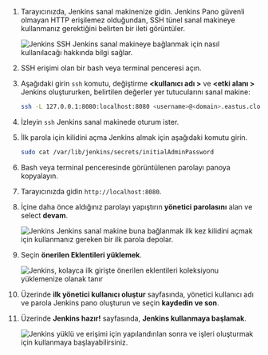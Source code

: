 1. Tarayıcınızda, Jenkins sanal makinenize gidin. Jenkins Pano güvenli olmayan HTTP erişilemez olduğundan, SSH tünel sanal makineye kullanmanız gerektiğini belirten bir ileti görüntüler.

    ![Jenkins SSH Jenkins sanal makineye bağlanmak için nasıl kullanılacağı hakkında bilgi sağlar.](./media/jenkins-connect-to-jenkins-server-running-on-azure/jenkins-ssh-instructions.png)

1. SSH erişimi olan bir bash veya terminal penceresi açın.

1. Aşağıdaki girin `ssh` komutu, değiştirme  **&lt;kullanıcı adı >** ve  **&lt;etki alanı >** Jenkins oluştururken, belirtilen değerler yer tutucularını sanal makine:

    ```bash
    ssh -L 127.0.0.1:8080:localhost:8080 <username>@<domain>.eastus.cloudapp.azure.com
    ```

1. İzleyin `ssh` Jenkins sanal makinede oturum ister.

1. İlk parola için kilidini açma Jenkins almak için aşağıdaki komutu girin.

    ```bash
    sudo cat /var/lib/jenkins/secrets/initialAdminPassword
    ```

1. Bash veya terminal penceresinde görüntülenen parolayı panoya kopyalayın.

1. Tarayıcınızda gidin `http://localhost:8080`.

1. İçine daha önce aldığınız parolayı yapıştırın **yönetici parolasını** alan ve select **devam**.

    ![Jenkins Jenkins sanal makine buna bağlanmak ilk kez kilidini açmak için kullanmanız gereken bir ilk parola depolar.](./media/jenkins-connect-to-jenkins-server-running-on-azure/jenkins-unlock.png)

1. Seçin **önerilen Eklentileri yüklemek**.

    ![Jenkins, kolayca ilk girişte önerilen eklentileri koleksiyonu yüklemenize olanak tanır](./media/jenkins-connect-to-jenkins-server-running-on-azure/jenkins-customize.png)

1. Üzerinde **ilk yönetici kullanıcı oluştur** sayfasında, yönetici kullanıcı adı ve parola Jenkins pano oluşturun ve seçin **kaydedin ve son**.

1. Üzerinde **Jenkins hazır!** sayfasında, **Jenkins kullanmaya başlamak**.

    ![Jenkins yüklü ve erişimi için yapılandırılan sonra ve işleri oluşturmak için kullanmaya başlayabilirsiniz.](./media/jenkins-connect-to-jenkins-server-running-on-azure/jenkins-ready.png)
